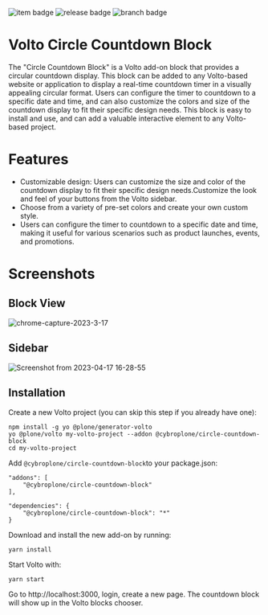 
![item badge](https://badgen.net/pypi/license/pip) 
![release badge](https://badgen.net/badge/Release/v1.0.0/blue) 
![branch badge](https://badgen.net/badge/main/passing/green)


# Volto Circle Countdown Block

The "Circle Countdown Block" is a Volto add-on block that provides a circular countdown display. This block can be added to any Volto-based website or application to display a real-time countdown timer in a visually appealing circular format. Users can configure the timer to countdown to a specific date and time, and can also customize the colors and size of the countdown display to fit their specific design needs. This block is easy to install and use, and can add a valuable interactive element to any Volto-based project.
# Features

- Customizable design: Users can customize the size and color of the countdown display to fit their specific design needs.Customize the look and feel of your buttons from the Volto sidebar.
- Choose from a variety of pre-set colors and create your own custom style.
- Users can configure the timer to countdown to a specific date and time, making it useful for various scenarios such as product launches, events, and promotions.

# Screenshots

## Block View
![chrome-capture-2023-3-17](https://user-images.githubusercontent.com/129945593/232465258-90997808-6286-4074-b554-94bd57b9426c.gif)


## Sidebar

![Screenshot from 2023-04-17 16-28-55](https://user-images.githubusercontent.com/129945593/232465482-ced7c7d8-87aa-45af-8c73-ef89b4afca11.png)

## Installation

Create a new Volto project (you can skip this step if you already have one):

```
npm install -g yo @plone/generator-volto
yo @plone/volto my-volto-project --addon @cybroplone/circle-countdown-block
cd my-volto-project
```

Add `@cybroplone/circle-countdown-block`to your package.json:

```
"addons": [
    "@cybroplone/circle-countdown-block"
],

"dependencies": {
    "@cybroplone/circle-countdown-block": "*"
}
```

Download and install the new add-on by running:

```
yarn install
```

Start Volto with:

```
yarn start
```

  Go to http://localhost:3000, login, create a new page. The countdown block will show up in the Volto blocks chooser.



